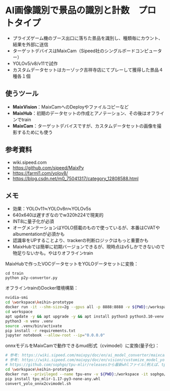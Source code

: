 # AI画像識別で景品の識別と計数　プロトタイプ
- プライズゲーム機のブース出口に落ちた景品を識別し、種類毎にカウント、結果を外部に送信
- ターゲットデバイスはMaixCam（Sipeed社のシングルボードコンピューター）
- YOLOv5/v8/v11で試作
- カスタムデータセットはカーゾック吉祥寺店にてプレーして獲得した景品４種各１個
## 使うツール
- **MaixVision**：MaixCamへのDeployやファイルコピーなど
- **MaixHub**：初期のデータセットの作成とアノテーション、その後はオフラインでtrain
- **MaixCam**：ターゲットデバイスですが、カスタムデータセットの画像を撮影するためにも使う

## 参考資料
- wiki.sipeed.com
- https://github.com/sipeed/MaixPy
- https://farml1.com/yolov8/
- https://blog.csdn.net/m0_75041317/category_12808588.html

## メモ
- 効果：YOLOv11≒YOLOv8n≒YOLOv5s
- 640x640は遅すぎなのでw320h224で現実的
- INT8に量子化が必須
- オーグメンテーションはYOLO搭載のもので使っているが、本番はCVATやalbumentationが必須かも
- 認識率をUPすることより、trackerの判断ロジックはもっと重要かも
- MaixHubでは簡単に初期バージョンできるが、現時点はv5しかできないので物足りないかも。やはりオフラインtrain

MaixHubで作ったVOCデータセットをYOLOデータセットに変換：
```
cd train
python p2y-convertor.py
```
オフラインtrainのDocker環境構築：
```bash
nvidia-smi
cd \workspace\keihin-prototype
docker run -it --shm-size=2g --gpus all -p 8888:8888 -v ${PWD}:/workspace nvidia/cuda:12.6.3-cudnn-runtime-ubuntu22.04 bash
cd workspace
apt update -y && apt upgrade -y && apt install python3 python3.10-venv libopencv-dev
python3 -m venv .venv
source .venv/bin/activate
pip install -r requirements.txt
jupyter notebook --allow-root --ip="0.0.0.0"
```
onnxモデルをMaixCamで動作できるmud形式（cvimodel）に変換(量子化)：
```bash
# 参考: https://wiki.sipeed.com/maixpy/doc/en/ai_model_converter/maixcam.html
# 参考: https://wiki.sipeed.com/maixpy/doc/en/vision/customize_model_yolov8.html
# https://github.com/sophgo/tpu-mlir/releasesから最新whlファイル(例えば、tpu_mlir-1.17-py3-none-any.whl)をダウンロード
cd \workspace\keihin-prototype
docker run --privileged --name tpu-env -v ${PWD}:/workspace -it sophgo/tpuc_dev
pip install tpu_mlir-1.17-py3-none-any.whl
convert_yolo_onnx2cvimodel.sh
```
